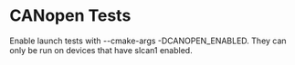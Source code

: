 # CANopen Tests

Enable launch tests with --cmake-args -DCANOPEN_ENABLED.
They can only be run on devices that have slcan1 enabled.
